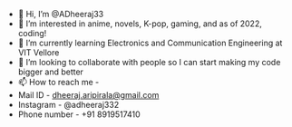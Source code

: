 - 👋 Hi, I’m @ADheeraj33
- 👀 I’m interested in anime, novels, K-pop, gaming, and as of 2022, coding!
- 🌱 I’m currently learning Electronics and Communication Engineering at VIT Vellore
- 💞️ I’m looking to collaborate with people so I can start making my code bigger and better
- 📫 How to reach me -
- Mail ID - dheeraj.aripirala@gmail.com
- Instagram - @adheeraj332
- Phone number - +91 8919517410
<!---
ADheeraj33/ADheeraj33 is a ✨ special ✨ repository because its `README.md` (this file) appears on your GitHub profile.
You can click the Preview link to take a look at your changes.
--->
